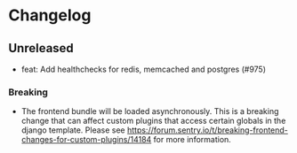 # Changelog

## Unreleased

- feat: Add healthchecks for redis, memcached and postgres (#975)

### Breaking
- The frontend bundle will be loaded asynchronously. This is a breaking change that can affect custom plugins that access certain globals in the django template. Please see https://forum.sentry.io/t/breaking-frontend-changes-for-custom-plugins/14184 for more information.

